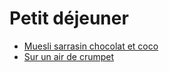 # Petit déjeuner

- [Muesli sarrasin chocolat et coco](Muesli-sarrasin-chocolat-et-coco.md)
- [Sur un air de crumpet](Sur-un-air-de-crumpet.md)
